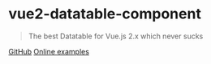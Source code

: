# vue2-datatable-component

> The best Datatable for Vue.js 2.x which never sucks

[GitHub](https://github.com/OneWayTech/vue2-datatable)
[Online examples](https://onewaytech.github.io/vue2-datatable/examples/dist)
